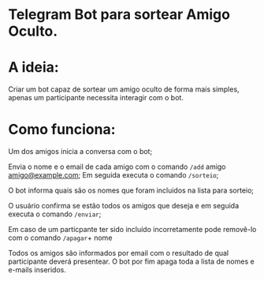 # Telegram Bot para sortear Amigo Oculto.

# A ideia:

Criar um bot capaz de sortear um amigo oculto de forma mais simples, apenas um participante necessita interagir com o bot.

# Como funciona:

Um dos amigos inicia a conversa com o bot;
 
Envia o nome e o email de cada amigo com o  comando `/add` amigo amigo@example.com;
Em seguida executa o comando `/sorteio`;

O bot informa quais são os nomes que foram incluidos na lista para sorteio;
 
O usuário confirma se estão todos os amigos que deseja e em seguida executa o comando `/enviar`;

Em caso de um particpante ter sido incluído incorretamente pode removê-lo com o comando `/apagar`+ nome

Todos os amigos são informados por email com o resultado de qual participante deverá presentear.
O bot por fim apaga toda a lista de nomes e e-mails inseridos.
